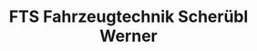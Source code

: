 ---
title: "FTS Fahrzeugtechnik Scherübl Werner"
url: /hepberg/fts-fahrzeugtechnik-scheruebl-werner/
shop: Autowerkstatt
---